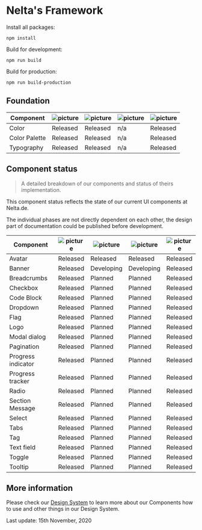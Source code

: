 # Nelta's Framework

Install all packages:

```
npm install
```

Build for development:
```
npm run build
```

Build for production:
```
npm run build-production
```

## Foundation


|   Component	|   ![picture](https://img.icons8.com/ios/30/11173D/adobe-xd.png)	|   ![picture](https://img.icons8.com/ios-filled/30/11173D/sass.png)|![picture](https://img.icons8.com/ios/30/11173D/javascript.png)	|   ![picture](https://img.icons8.com/wired/30/11173D/new-document.png)	|
|---	|---	|---	|---	|---	|
| Color | Released | Released | n/a | Released|
| Color Palette | Released | Released | n/a | Released|
| Typography | Released| Released| n/a | Released |



## Component status
> A detailed breakdown of our components and status of theirs implementation.

This component status reflects the state of our current UI components at Nelta.de.

The individual phases are not directly dependent on each other, the design part of documentation could be published before development.

|   Component	|   ![picture](https://img.icons8.com/ios/30/11173D/adobe-xd.png)	|   ![picture](https://img.icons8.com/ios-filled/30/11173D/sass.png)|![picture](https://img.icons8.com/ios/30/11173D/javascript.png)	|   ![picture](https://img.icons8.com/wired/30/11173D/new-document.png)	|
|---	|---	|---	|---	|---	|
|Avatar |   Released	| Released  | Released   | Released |
|Banner |   Released	| Developing  | Developing  | Released |
|Breadcrumbs |   Released	| Planned  | Planned  | Released |
|Checkbox |   Released	| Planned  | Planned  | Released |
|Code Block |   Released	| Planned   | Planned | Released |
|Dropdown |   Released	| Planned   | Planned | Released |
|Flag |   Released	| Planned   | Planned | Released |
|Logo |   Released	| Planned   | Planned | Released |
|Modal dialog |   Released	| Planned   | Planned | Released |
|Pagination |   Released	| Planned   | Planned | Released |
|Progress indicator |   Released	| Planned  | Planned  | Released |
|Progress tracker |   Released	| Planned   | Planned | Released |
|Radio |   Released	| Planned   | Planned | Released |
|Section Message |   Released	| Planned   | Planned | Released |
|Select |   Released	| Planned   | Planned | Released |
|Tabs |   Released	| Planned   | Planned | Released |
|Tag |   Released	| Planned   | Planned | Released |
|Text field |   Released	| Planned   | Planned | Released |
|Toggle |   Released	| Planned   | Planned | Released |
|Tooltip |   Released	| Planned   | Planned | Released |


## More information

Please check our [Design System](http://design.nelta.de) to learn more about our Components how to use and other things in our Design System.

Last update: 15th November, 2020
